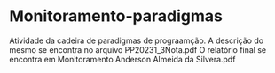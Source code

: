# Monitoramento-paradigmas

Atividade da cadeira de paradigmas de prograamção.
A descrição do mesmo se encontra no arquivo PP20231_3Nota.pdf
O relatório final se encontra em Monitoramento Anderson Almeida da Silvera.pdf
